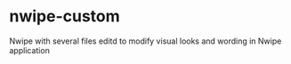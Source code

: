 # nwipe-custom
Nwipe with several files editd to modify visual looks and wording in Nwipe application
